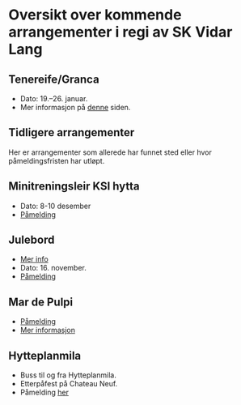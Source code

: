 # Oversikt over kommende arrangementer i regi av SK Vidar Lang

## Tenereife/Granca <Badge type="tip" text="Treningsleir" />  <Badge type="info" text="q1 2024" />

* Dato: 19.–26. januar.
* Mer informasjon på [denne](/arrangementer/treningsleir/2024-q1-fuerteventura) siden.

## Tidligere arrangementer
Her er arrangementer som allerede har funnet sted eller hvor påmeldingsfristen har utløpt.

## Minitreningsleir KSI hytta <Badge type="tip" text="Fest" /> <Badge type="info" text="8-10 desember, 2023" />
* Dato: 8-10 desember
* [Påmelding](/arrangementer/treningsleir/2023-q4-minitreningsleir)

## Julebord <Badge type="tip" text="Fest" /> <Badge type="info" text="16. November, 2023" />

* [Mer info](https://www.facebook.com/events/1359388694612729/)
* Dato: 16. november.
* [Påmelding](/arrangementer/sosialt/julebord-23/)

## Mar de Pulpi <Badge type="tip" text="Utløpt-Treningsleir" /> <Badge type="info" text="Oktober 2023" />

* [Påmelding](https://docs.google.com/forms/d/e/1FAIpQLScL4z4DtAlAR2vj8qbSJe7BcnlxeJCs_zj2Kluf_b5QLkRdeg/viewform)
* [Mer informasjon](https://sites.google.com/skvidar.no/lang/mar-de-pulpi-2023)

## Hytteplanmila <Badge type="tip" text="løp, buss, fest" /> <Badge type="info" text="21. Oktober, 2023" />
* Buss til og fra Hytteplanmila.
* Etterpåfest på Chateau Neuf.
* Påmelding [her](https://neartail.com/sm/MgpJHJ-OX)
